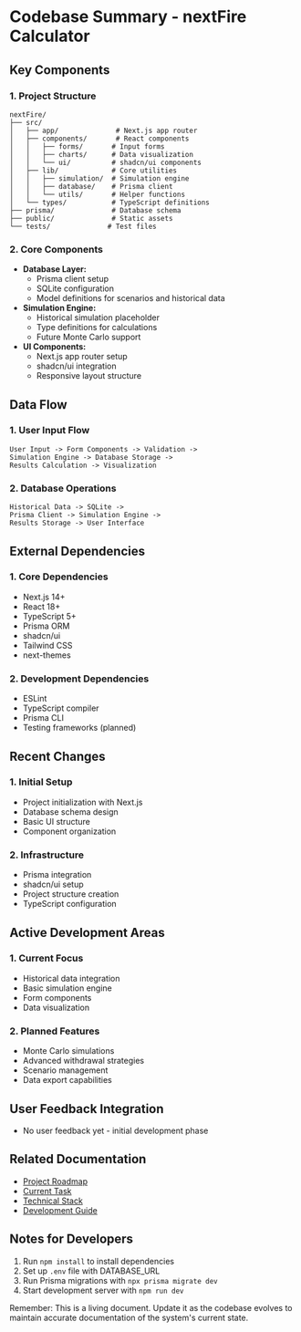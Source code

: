# Codebase Summary - nextFire Calculator

## Key Components

### 1. Project Structure
```
nextFire/
├── src/
│   ├── app/              # Next.js app router
│   ├── components/       # React components
│   │   ├── forms/       # Input forms
│   │   ├── charts/      # Data visualization
│   │   └── ui/          # shadcn/ui components
│   ├── lib/             # Core utilities
│   │   ├── simulation/  # Simulation engine
│   │   ├── database/    # Prisma client
│   │   └── utils/       # Helper functions
│   └── types/           # TypeScript definitions
├── prisma/              # Database schema
├── public/              # Static assets
└── tests/              # Test files
```

### 2. Core Components
- **Database Layer:**
  - Prisma client setup
  - SQLite configuration
  - Model definitions for scenarios and historical data
- **Simulation Engine:**
  - Historical simulation placeholder
  - Type definitions for calculations
  - Future Monte Carlo support
- **UI Components:**
  - Next.js app router setup
  - shadcn/ui integration
  - Responsive layout structure

## Data Flow

### 1. User Input Flow
```
User Input -> Form Components -> Validation -> 
Simulation Engine -> Database Storage -> 
Results Calculation -> Visualization
```

### 2. Database Operations
```
Historical Data -> SQLite -> 
Prisma Client -> Simulation Engine -> 
Results Storage -> User Interface
```

## External Dependencies

### 1. Core Dependencies
- Next.js 14+
- React 18+
- TypeScript 5+
- Prisma ORM
- shadcn/ui
- Tailwind CSS
- next-themes

### 2. Development Dependencies
- ESLint
- TypeScript compiler
- Prisma CLI
- Testing frameworks (planned)

## Recent Changes

### 1. Initial Setup
- Project initialization with Next.js
- Database schema design
- Basic UI structure
- Component organization

### 2. Infrastructure
- Prisma integration
- shadcn/ui setup
- Project structure creation
- TypeScript configuration

## Active Development Areas

### 1. Current Focus
- Historical data integration
- Basic simulation engine
- Form components
- Data visualization

### 2. Planned Features
- Monte Carlo simulations
- Advanced withdrawal strategies
- Scenario management
- Data export capabilities

## User Feedback Integration
- No user feedback yet - initial development phase

## Related Documentation
- [Project Roadmap](projectRoadmap.md)
- [Current Task](currentTask.md)
- [Technical Stack](architecture/tech-stack.md)
- [Development Guide](development/README.md)

## Notes for Developers
1. Run `npm install` to install dependencies
2. Set up `.env` file with DATABASE_URL
3. Run Prisma migrations with `npx prisma migrate dev`
4. Start development server with `npm run dev`

Remember: This is a living document. Update it as the codebase evolves to maintain accurate documentation of the system's current state.